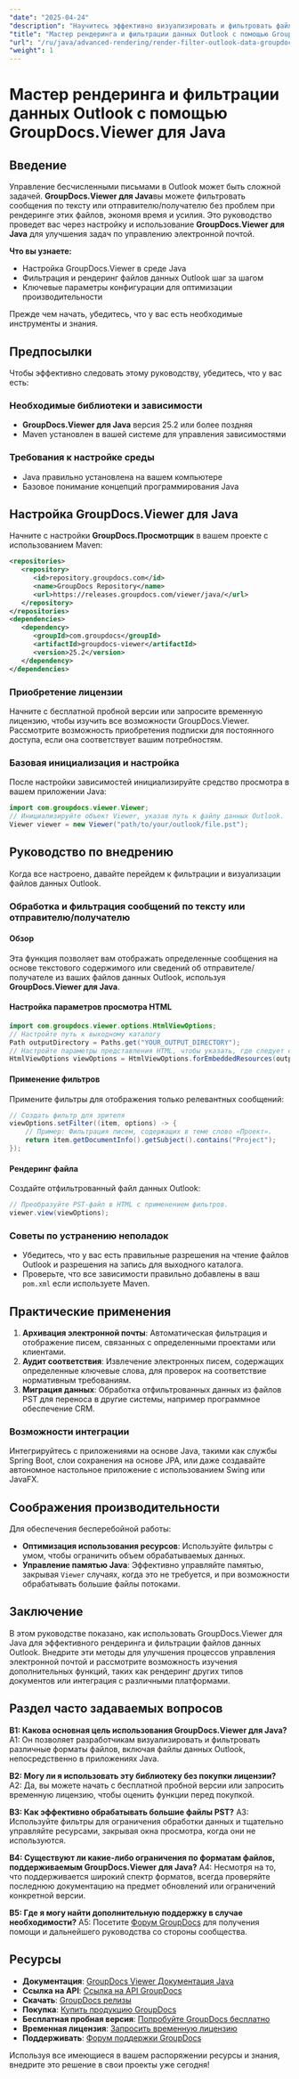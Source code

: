 ```yaml
---
"date": "2025-04-24"
"description": "Научитесь эффективно визуализировать и фильтровать файлы данных Outlook с помощью GroupDocs.Viewer для Java. Оптимизируйте свои задачи по управлению электронной почтой с легкостью."
"title": "Мастер рендеринга и фильтрации данных Outlook с помощью GroupDocs.Viewer для Java"
"url": "/ru/java/advanced-rendering/render-filter-outlook-data-groupdocs-java/"
"weight": 1
---
```


# Мастер рендеринга и фильтрации данных Outlook с помощью GroupDocs.Viewer для Java

## Введение

Управление бесчисленными письмами в Outlook может быть сложной задачей. **GroupDocs.Viewer для Java**вы можете фильтровать сообщения по тексту или отправителю/получателю без проблем при рендеринге этих файлов, экономя время и усилия. Это руководство проведет вас через настройку и использование **GroupDocs.Viewer для Java** для улучшения задач по управлению электронной почтой.

**Что вы узнаете:**
- Настройка GroupDocs.Viewer в среде Java
- Фильтрация и рендеринг файлов данных Outlook шаг за шагом
- Ключевые параметры конфигурации для оптимизации производительности

Прежде чем начать, убедитесь, что у вас есть необходимые инструменты и знания.

## Предпосылки

Чтобы эффективно следовать этому руководству, убедитесь, что у вас есть:

### Необходимые библиотеки и зависимости
- **GroupDocs.Viewer для Java** версия 25.2 или более поздняя
- Maven установлен в вашей системе для управления зависимостями

### Требования к настройке среды
- Java правильно установлена на вашем компьютере
- Базовое понимание концепций программирования Java

## Настройка GroupDocs.Viewer для Java

Начните с настройки **GroupDocs.Просмотрщик** в вашем проекте с использованием Maven:

```xml
<repositories>
   <repository>
      <id>repository.groupdocs.com</id>
      <name>GroupDocs Repository</name>
      <url>https://releases.groupdocs.com/viewer/java/</url>
   </repository>
</repositories>
<dependencies>
   <dependency>
      <groupId>com.groupdocs</groupId>
      <artifactId>groupdocs-viewer</artifactId>
      <version>25.2</version>
   </dependency>
</dependencies>
```

### Приобретение лицензии

Начните с бесплатной пробной версии или запросите временную лицензию, чтобы изучить все возможности GroupDocs.Viewer. Рассмотрите возможность приобретения подписки для постоянного доступа, если она соответствует вашим потребностям.

### Базовая инициализация и настройка

После настройки зависимостей инициализируйте средство просмотра в вашем приложении Java:

```java
import com.groupdocs.viewer.Viewer;
// Инициализируйте объект Viewer, указав путь к файлу данных Outlook.
Viewer viewer = new Viewer("path/to/your/outlook/file.pst");
```

## Руководство по внедрению

Когда все настроено, давайте перейдем к фильтрации и визуализации файлов данных Outlook.

### Обработка и фильтрация сообщений по тексту или отправителю/получателю

#### Обзор
Эта функция позволяет вам отображать определенные сообщения на основе текстового содержимого или сведений об отправителе/получателе из ваших файлов данных Outlook, используя **GroupDocs.Viewer для Java**.

#### Настройка параметров просмотра HTML

```java
import com.groupdocs.viewer.options.HtmlViewOptions;
// Настройте путь к выходному каталогу
Path outputDirectory = Paths.get("YOUR_OUTPUT_DIRECTORY");
// Настройте параметры представления HTML, чтобы указать, где следует сохранять визуализированный контент.
HtmlViewOptions viewOptions = HtmlViewOptions.forEmbeddedResources(outputDirectory.resolve("output.html").toString());
```

#### Применение фильтров

Примените фильтры для отображения только релевантных сообщений:

```java
// Создать фильтр для зрителя
viewOptions.setFilter((item, options) -> {
    // Пример: Фильтрация писем, содержащих в теме слово «Проект».
    return item.getDocumentInfo().getSubject().contains("Project");
});
```

#### Рендеринг файла

Создайте отфильтрованный файл данных Outlook:

```java
// Преобразуйте PST-файл в HTML с применением фильтров.
viewer.view(viewOptions);
```

### Советы по устранению неполадок
- Убедитесь, что у вас есть правильные разрешения на чтение файлов Outlook и разрешения на запись для выходного каталога.
- Проверьте, что все зависимости правильно добавлены в ваш `pom.xml` если используете Maven.

## Практические применения
1. **Архивация электронной почты**: Автоматическая фильтрация и отображение писем, связанных с определенными проектами или клиентами.
2. **Аудит соответствия**: Извлечение электронных писем, содержащих определенные ключевые слова, для проверок на соответствие нормативным требованиям.
3. **Миграция данных**: Обработка отфильтрованных данных из файлов PST для переноса в другие системы, например программное обеспечение CRM.

### Возможности интеграции
Интегрируйтесь с приложениями на основе Java, такими как службы Spring Boot, слои сохранения на основе JPA, или даже создавайте автономное настольное приложение с использованием Swing или JavaFX.

## Соображения производительности
Для обеспечения бесперебойной работы:
- **Оптимизация использования ресурсов**: Используйте фильтры с умом, чтобы ограничить объем обрабатываемых данных.
- **Управление памятью Java**: Эффективно управляйте памятью, закрывая `Viewer` случаях, когда это не требуется, и при возможности обрабатывать большие файлы потоками.

## Заключение
В этом руководстве показано, как использовать GroupDocs.Viewer для Java для эффективного рендеринга и фильтрации файлов данных Outlook. Внедрите эти методы для улучшения процессов управления электронной почтой и рассмотрите возможность изучения дополнительных функций, таких как рендеринг других типов документов или интеграция с различными платформами.

## Раздел часто задаваемых вопросов
**В1: Какова основная цель использования GroupDocs.Viewer для Java?**
A1: Он позволяет разработчикам визуализировать и фильтровать различные форматы файлов, включая файлы данных Outlook, непосредственно в приложениях Java.

**В2: Могу ли я использовать эту библиотеку без покупки лицензии?**
A2: Да, вы можете начать с бесплатной пробной версии или запросить временную лицензию, чтобы оценить функции перед покупкой.

**В3: Как эффективно обрабатывать большие файлы PST?**
A3: Используйте фильтры для ограничения обработки данных и тщательно управляйте ресурсами, закрывая окна просмотра, когда они не используются.

**В4: Существуют ли какие-либо ограничения по форматам файлов, поддерживаемым GroupDocs.Viewer для Java?**
A4: Несмотря на то, что поддерживается широкий спектр форматов, всегда проверяйте последнюю документацию на предмет обновлений или ограничений конкретной версии.

**В5: Где я могу найти дополнительную поддержку в случае необходимости?**
A5: Посетите [Форум GroupDocs](https://forum.groupdocs.com/c/viewer/9) для получения помощи и дальнейшего руководства со стороны сообщества.

## Ресурсы
- **Документация**: [GroupDocs Viewer Документация Java](https://docs.groupdocs.com/viewer/java/)
- **Ссылка на API**: [Ссылка на API GroupDocs](https://reference.groupdocs.com/viewer/java/)
- **Скачать**: [GroupDocs релизы](https://releases.groupdocs.com/viewer/java/)
- **Покупка**: [Купить продукцию GroupDocs](https://purchase.groupdocs.com/buy)
- **Бесплатная пробная версия**: [Попробуйте GroupDocs бесплатно](https://releases.groupdocs.com/viewer/java/)
- **Временная лицензия**: [Запросить временную лицензию](https://purchase.groupdocs.com/temporary-license/)
- **Поддерживать**: [Форум поддержки GroupDocs](https://forum.groupdocs.com/c/viewer/9)

Используя все имеющиеся в вашем распоряжении ресурсы и знания, внедрите это решение в свои проекты уже сегодня!